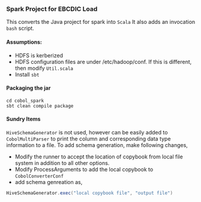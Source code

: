 ### Spark Project for EBCDIC Load

This converts the Java project for spark into `Scala`
It also adds an invocation `bash` script.

#### Assumptions:
+ HDFS is kerberized
+ HDFS configuration files are under /etc/hadoop/conf. If this is different, then modify `Util.scala`
+ Install `sbt` 

#### Packaging the jar

```sbtshell
cd cobol_spark
sbt clean compile package
```

#### Sundry Items

`HiveSchemaGenerator` is not used, however can be easily added to `CobolMultiParser` to print the column and 
corresponding data type information to a file.
To add schema generation, make following changes,

+ Modify the runner to accept the location of copybook from local file system in addition to all other options.
+ Modify ProcessArguments to add the local copybook to `CobolConverterConf`
+ add schema genreation as,
```scala
HiveSchemaGenerator.exec("local copybook file", "output file")
```